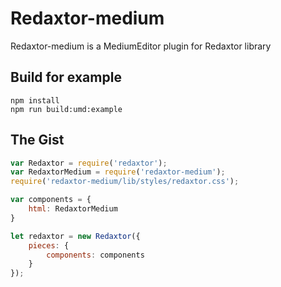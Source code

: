 # Redaxtor-medium
Redaxtor-medium is a MediumEditor plugin for Redaxtor library

## Build for example
```
npm install
npm run build:umd:example
```

## The Gist
```js
var Redaxtor = require('redaxtor');
var RedaxtorMedium = require('redaxtor-medium');
require('redaxtor-medium/lib/styles/redaxtor.css');

var components = {
    html: RedaxtorMedium
}

let redaxtor = new Redaxtor({
    pieces: {
        components: components
    }
});
```
